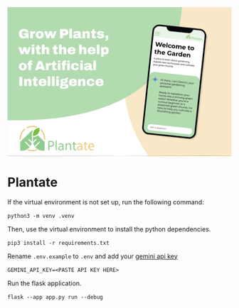![Plantate Logo](./banner.png)

# Plantate

If the virtual environment is not set up, run the following command:

```
python3 -m venv .venv
```

Then, use the virtual environment to install the python dependencies.

```
pip3 install -r requirements.txt
```

Rename `.env.example` to `.env` and add your [gemini api key](https://aistudio.google.com/app/apikey)
```
GEMINI_API_KEY=<PASTE API KEY HERE>
```

Run the flask application.

```
flask --app app.py run --debug
```
